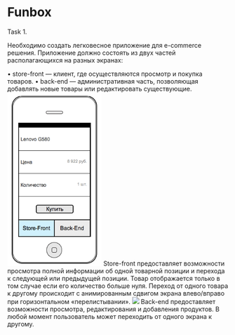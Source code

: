 # Funbox

Task 1. 

Необходимо создать легковесное приложение для e-commerce решения. Приложение должно состоять из двух частей располагающихся на разных экранах:  

• store-front — клиент, где осуществляются просмотр и покупка товаров. 
• back-end — административная часть, позволяющая добавлять новые товары или редактировать существующие. 
![](ReadmeFiles/photo1.png)
Store-front предоставляет возможности просмотра полной информации об одной товарной позиции и перехода к следующей или предыдущей позиции. Товар отображается только в том случае если его количество больше нуля. Переход от одного товара к другому происходит с анимированным сдвигом экрана влево/вправо при горизонтальном «перелистывании».
![](ReadmeFiles/photo.png)
Back-end предоставляет возможности просмотра, редактирования и добавления продуктов.
В любой момент пользователь может переходить от одного экрана к другому.
